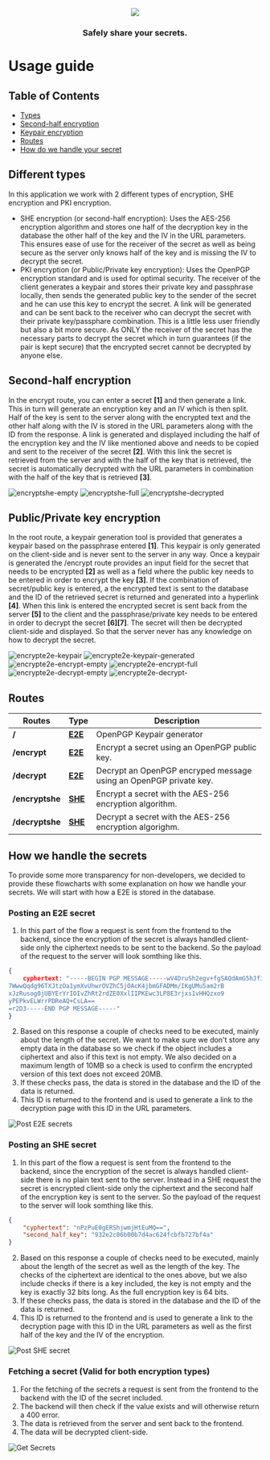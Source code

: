 <p align="center">
<img src="./app/src/assets/logo-white.png"/>
</p>
<h3 align="center">Safely share your secrets.</h3>

# Usage guide

## Table of Contents

- [Types](#different-types)
- [Second-half encryption](#second-half-encryption)
- [Keypair encryption](#publicprivate-key-encryption)
- [Routes](#routes)
- [How do we handle your secret](#how-we-handle-the-secrets)

## Different types

In this application we work with 2 different types of encryption, SHE encryption and PKI encryption.

- SHE encryption (or second-half encryption): Uses the AES-256 encryption algorithm and stores one half of the decryption key in the database the other half of the key and the IV in the URL parameters. This ensures ease of use for the receiver of the secret as well as being secure as the server only knows half of the key and is missing the IV to decrypt the secret.
- PKI encryption (or Public/Private key encryption): Uses the OpenPGP encryption standard and is used for optimal security. The receiver of the client generates a keypair and stores their private key and passphrase locally, then sends the generated public key to the sender of the secret and he can use this key to encrypt the secret. A link will be generated and can be sent back to the receiver who can decrypt the secret with their private key/passphare combination. This is a little less user friendly but also a bit more secure. As ONLY the receiver of the secret has the necessary parts to decrypt the secret which in turn guarantees (if the pair is kept secure) that the encrypted secret cannot be decrypted by anyone else.

## Second-half encryption

In the encrypt route, you can enter a secret **[1]** and then generate a link. This in turn will generate an encryption key and an IV which is then split. Half of the key is sent to the server along with the encrypted text and the other half along with the IV is stored in the URL parameters along with the ID from the response. A link is generated and displayed including the half of the encryption key and the IV like mentioned above and needs to be copied and sent to the receiver of the secret **[2]**. With this link the secret is retrieved from the server and with the half of the key that is retrieved, the secret is automatically decrypted with the URL parameters in combination with the half of the key that is retrieved **[3]**.

![encryptshe-empty](screenshots/image-10.png)
![encryptshe-full](screenshots/image-2.png)
![encryptshe-decrypted](screenshots/image-3.png)

## Public/Private key encryption

In the root route, a keypair generation tool is provided that generates a keypair based on the passphrase entered **[1]**. This keypair is only generated on the client-side and is never sent to the server in any way. Once a keypair is generated the /encrypt route provides an input field for the secret that needs to be encrypted **[2]** as well as a field where the public key needs to be entered in order to encrypt the key **[3]**. If the combination of secret/public key is entered, a the encrypted text is sent to the database and the ID of the retrieved secret is returned and generated into a hyperlink **[4]**. When this link is entered the encrypted secret is sent back from the server **[5]** to the client and the passphrase/private key needs to be entered in order to decrypt the secret **[6][7]**. The secret will then be decrypted client-side and displayed. So that the server never has any knowledge on how to decrypt the secret.

![encrypte2e-keypair](screenshots/image-4.png)
![encrypte2e-keypair-generated](screenshots/image-5.png)
![encrypte2e-encrypt-empty](screenshots/image-6.png)
![encrypte2e-encrypt-full](screenshots/image-9.png)
![encrypte2e-decrypt-empty](screenshots/image-7.png)
![encrypte2e-decrypt-](screenshots/image-8.png)

## Routes

| Routes          | Type                                     | Description                                                       |
| --------------- | ---------------------------------------- | ----------------------------------------------------------------- |
| **/**           | [**E2E**](#publicprivate-key-encryption) | OpenPGP Keypair generator                                         |
| **/encrypt**    | [**E2E**](#publicprivate-key-encryption) | Encrypt a secret using an OpenPGP public key.                     |
| **/decrypt**    | [**E2E**](#publicprivate-key-encryption) | Decrypt an OpenPGP encryped message using an OpenPGP private key. |
| **/encryptshe** | [**SHE**](#second-half-encryption)       | Encrypt a secret with the AES-256 encryption algorithm.           |
| **/decryptshe** | [**SHE**](#second-half-encryption)       | Decrypt a secret with the AES-256 encryption algorighm.           |

## How we handle the secrets

To provide some more transparency for non-developers, we decided to provide these flowcharts with some explanation on how we handle your secrets. We will start with how a E2E is stored in the database.

### Posting an E2E secret

1. In this part of the flow a request is sent from the frontend to the backend, since the encryption of the secret is always handled client-side only the ciphertext needs to be sent to the backend. So the payload of the request to the server will look somthing like this.

```json
{
    cyphertext: "-----BEGIN PGP MESSAGE-----wV4DruSh2egv+fgSAQdAmG5hJf32xNijfbvU9EpjrGUA7pmjQ6uSfsQzQRC/
7WwwQqdg96TXJtzOa1ymXvUhwrOVZhC5jOAcK4jbmGFADMm/IKgUMu5am2rB
xJzRusog0jUBYErYrIOIvZhRt2rdZE0XxlIIPKEwc3LP8E3rjxs1vHHQzxo9
yPEPkvELWrrPDReAQ+CsLA==
=r2D3-----END PGP MESSAGE-----"
}
```

2. Based on this response a couple of checks need to be executed, mainly about the length of the secret. We want to make sure we don't store any empty data in the database so we check if the object includes a ciphertext and also if this text is not empty. We also decided on a maximum length of 10MB so a check is used to confirm the encrypted version of this text does not exceed 20MB.
3. If these checks pass, the data is stored in the database and the ID of the data is returned.
4. This ID is returned to the frontend and is used to generate a link to the decryption page with this ID in the URL parameters.

![Post E2E secrets](screenshots/image-13.png)

### Posting an SHE secret

1. In this part of the flow a request is sent from the frontend to the backend, since the encryption of the secret is always handled client-side there is no plain text sent to the server. Instead in a SHE request the secret is encrypted client-side only the ciphertext and the second half of the encryption key is sent to the server. So the payload of the request to the server will look somthing like this.

```json
{
	"cyphertext": "nPzPuE0gERShjwmjHtEuMQ==",
	"second_half_key": "932e2c06b00b7d4ac624fcbfb727bf4a"
}
```

2. Based on this response a couple of checks need to be executed, mainly about the length of the secret as well as the length of the key. The checks of the ciphertext are identical to the ones above, but we also include checks if there is a key included, the key is not empty and the key is exactly 32 bits long. As the full encryption key is 64 bits.
3. If these checks pass, the data is stored in the database and the ID of the data is returned.
4. This ID is returned to the frontend and is used to generate a link to the decryption page with this ID in the URL parameters as well as the first half of the key and the IV of the encryption.

![Post SHE secret](screenshots/image-11.png)

### Fetching a secret (Valid for both encryption types)

1. For the fetching of the secrets a request is sent from the frontend to the backend with the ID of the secret included.
2. The backend will then check if the value exists and will otherwise return a 400 error.
3. The data is retrieved from the server and sent back to the frontend.
4. The data will be decrypted client-side.

![Get Secrets](screenshots/image-12.png)
